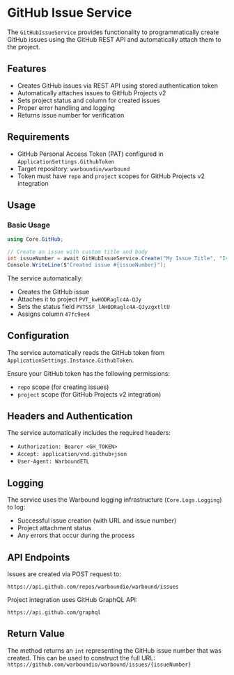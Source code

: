# GitHub Issue Service

The `GitHubIssueService` provides functionality to programmatically create GitHub issues using the GitHub REST API and automatically attach them to the project.

## Features

- Creates GitHub issues via REST API using stored authentication token
- Automatically attaches issues to GitHub Projects v2
- Sets project status and column for created issues
- Proper error handling and logging
- Returns issue number for verification

## Requirements

- GitHub Personal Access Token (PAT) configured in `ApplicationSettings.GithubToken`
- Target repository: `warboundio/warbound`
- Token must have `repo` and `project` scopes for GitHub Projects v2 integration

## Usage

### Basic Usage

```csharp
using Core.GitHub;

// Create an issue with custom title and body
int issueNumber = await GitHubIssueService.Create("My Issue Title", "Issue description goes here");
Console.WriteLine($"Created issue #{issueNumber}");
```

The service automatically:
- Creates the GitHub issue
- Attaches it to project `PVT_kwHODRaglc4A-QJy`
- Sets the status field `PVTSSF_lAHODRaglc4A-QJyzgxtltU`
- Assigns column `47fc9ee4`

## Configuration

The service automatically reads the GitHub token from `ApplicationSettings.Instance.GithubToken`. 

Ensure your GitHub token has the following permissions:
- `repo` scope (for creating issues)
- `project` scope (for GitHub Projects v2 integration)

## Headers and Authentication

The service automatically includes the required headers:
- `Authorization: Bearer <GH_TOKEN>`
- `Accept: application/vnd.github+json`
- `User-Agent: WarboundETL`

## Logging

The service uses the Warbound logging infrastructure (`Core.Logs.Logging`) to log:
- Successful issue creation (with URL and issue number)
- Project attachment status
- Any errors that occur during the process

## API Endpoints

Issues are created via POST request to:
```
https://api.github.com/repos/warboundio/warbound/issues
```

Project integration uses GitHub GraphQL API:
```
https://api.github.com/graphql
```

## Return Value

The method returns an `int` representing the GitHub issue number that was created. This can be used to construct the full URL: `https://github.com/warboundio/warbound/issues/{issueNumber}`